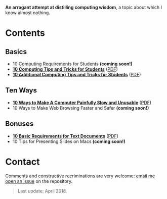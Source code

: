 __An arrogant attempt at distilling computing wisdom__, a topic about which I know almost nothing.

# Contents

## Basics

- 10 Computing Requirements for Students 
__(coming soon!)__
- __[10 Computing Tips and Tricks for Students][ct1]__ 
([PDF][ct1-pdf])
- __[10 Additional Computing Tips and Tricks for Students][ct2]__ 
([PDF][ct2-pdf])

## Ten Ways

- __[10 Ways to Make A Computer Painfully Slow and Unusable][slow]__ 
([PDF][slow-pdf])
- 10 Ways to Make Web Browsing Faster and Safer 
__(coming soon!)__

## Bonuses

- __[10 Basic Requirements for Text Documents][txt]__ 
([PDF][txt-pdf])
- 10 Tips for Presenting Slides on Macs 
__(coming soon!)__

[ct0]: student-requirements.pdf
[ct0-pdf]: https://cdn.rawgit.com/briatte/computing/64047f36/student-requirements.pdf
[ct1]: computing-tricks-1.md
[ct1-pdf]: https://cdn.rawgit.com/briatte/computing/85f32dec/computing-tricks-1.pdf
[ct2]: computing-tricks-2.md
[ct2-pdf]: https://cdn.rawgit.com/briatte/computing/85f32dec/computing-tricks-2.pdf
[slow]: slow-computers.md
[slow-pdf]: https://cdn.rawgit.com/briatte/computing/85f32dec/slow-computers.pdf
[txt]: text-documents.md
[txt-pdf]: https://cdn.rawgit.com/briatte/computing/cf94b41f/text-documents.pdf

# Contact

Comments and constructive recriminations are very welcome: [email me](mailto:f.briatte@gmail.com) [open an issue](https://github.com/briatte/computing/issues) on the repository.

> Last update: April 2018.
